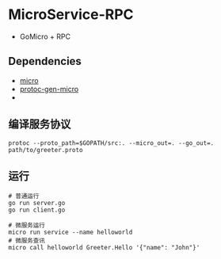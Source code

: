 # MicroService-RPC
-  GoMicro + RPC

## Dependencies
- [micro](https://github.com/micro/micro)
- [protoc-gen-micro](https://github.com/micro/protoc-gen-micro)
- 
## 编译服务协议
```
protoc --proto_path=$GOPATH/src:. --micro_out=. --go_out=. path/to/greeter.proto
```

## 运行
```
# 普通运行
go run server.go
go run client.go

# 微服务运行
micro run service --name helloworld
# 微服务查讯
micro call helloworld Greeter.Hello '{"name": "John"}'
```